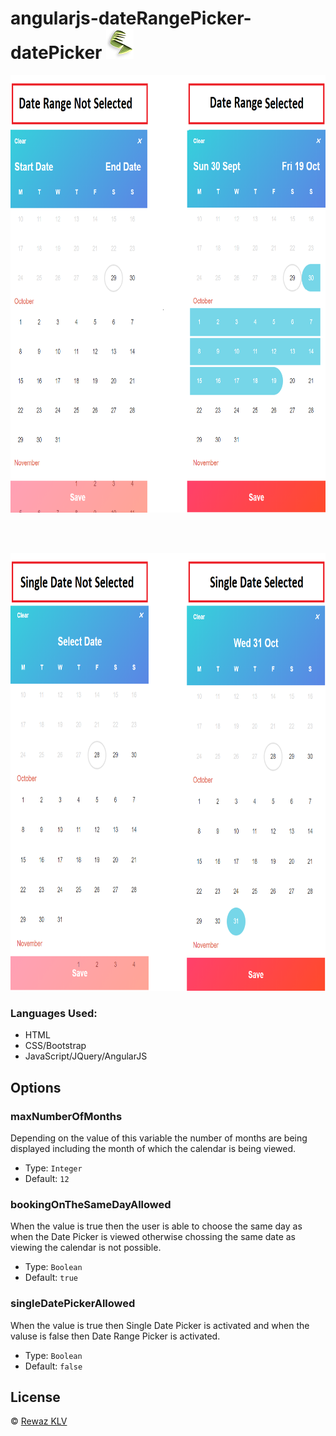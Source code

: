 # angularjs-dateRangePicker-datePicker ![](https://github.com/KLV96/angularjs-dateRangePicker-datePicker/blob/master/DocumentationAssets/klv44px48px.png)

<p align="center">
    <img src="https://github.com/KLV96/angularjs-dateRangePicker-datePicker/blob/master/DocumentationAssets/DateRange.png" width= "1000" height= "700" alt>
</p>
<br />
<br />
<p align="center">
    <img src="https://github.com/KLV96/angularjs-dateRangePicker-datePicker/blob/master/DocumentationAssets/SingleDate.png" width= "1000" height= "700" alt>
</p>

### Languages Used:
* HTML
* CSS/Bootstrap
* JavaScript/JQuery/AngularJS

## Options

### maxNumberOfMonths
Depending on the value of this variable the number of months are being displayed including the month of which the calendar is being viewed. 
- Type: `Integer`
- Default: `12`

### bookingOnTheSameDayAllowed
When the value is true then the user is able to choose the same day as when the Date Picker is viewed otherwise chossing the same date as viewing the calendar is not possible.
- Type: `Boolean`
- Default: `true`

### singleDatePickerAllowed
When the value is true then Single Date Picker is activated and when the valuse is false then Date Range Picker is activated. 
- Type: `Boolean`
- Default: `false`

## License

© [Rewaz KLV](https://www.linkedin.com/in/rewazklv/)

